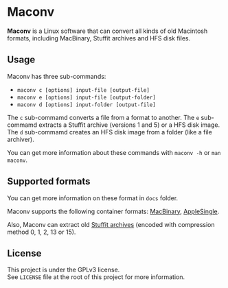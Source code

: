 # Maconv

**Maconv** is a Linux software that can convert all kinds of old Macintosh formats,
including MacBinary, Stuffit archives and HFS disk files.


## Usage

Maconv has three sub-commands:
- `maconv c [options] input-file [output-file]`
- `maconv e [options] input-file [output-folder]`
- `maconv d [options] input-folder [output-file]`

The `c` sub-commamd converts a file from a format to another. The `e`
sub-commamd extracts a Stuffit archive (versions 1 and 5) or a HFS disk image.
The `d` sub-commamd creates an HFS disk image from a folder (like  a  file
archiver).

You can get more information about these commands with `maconv -h` or `man
maconv`.


## Supported formats

You can get more information on these format in `docs` folder.

Maconv supports the following container formats: [MacBinary][macbin],
[AppleSingle][as].

Also, Maconv can extract old [Stuffit archives][stuffit] (encoded with
compression method 0, 1, 2, 13 or 15).


## License

This project is under the GPLv3 license.  
See `LICENSE` file at the root of this project for more information.


[macbin]: docs/formats/MacBinary.md
[as]: docs/formats/AppleSingle.md
[stuffit]: docs/stuffit/Stuffit.md

